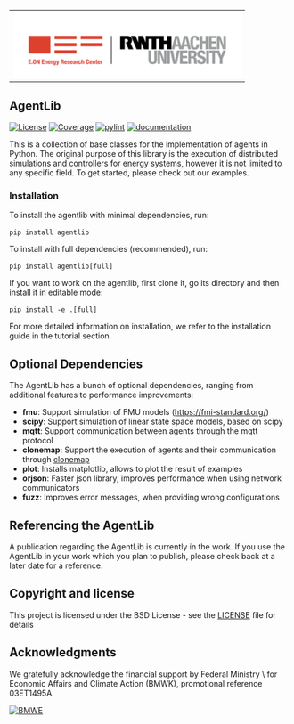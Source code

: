 <table><tr><td>
<a href="https://www.ebc.eonerc.rwth-aachen.de/"> <img alt="EBC" src="docs/images/logos/EONRWTH_logo.png" height="120"> </a>
</td></tr></table>


## AgentLib

[![License](https://img.shields.io/badge/License-BSD%203--Clause-blue.svg)](https://opensource.org/licenses/BSD-3-Clause)
[![Coverage](https://rwth-ebc.github.io/AgentLib/main/coverage/badge.svg)](https://rwth-ebc.github.io/AgentLib/main/coverage/)
[![pylint](https://rwth-ebc.github.io/AgentLib/main/pylint/pylint.svg)](https://rwth-ebc.github.io/AgentLib/main/pylint/pylint.html)
[![documentation](https://rwth-ebc.github.io/AgentLib/main/docs/doc.svg)](https://rwth-ebc.github.io/AgentLib/main/docs/index.html)


This is a collection of base classes for the implementation of agents in Python.
The original purpose of this library is the execution of distributed simulations and controllers for energy systems, however it is not limited to any specific field.
To get started, please check out our examples.


### Installation

To install the agentlib with minimal dependencies, run:

```
pip install agentlib
```

To install with full dependencies (recommended), run:
```
pip install agentlib[full]
```

If you want to work on the agentlib, first clone it, go its directory and then install it in editable mode:

```
pip install -e .[full]
```

For more detailed information on installation, we refer to the installation guide in the tutorial section.

## Optional Dependencies
The AgentLib has a bunch of optional dependencies, ranging from additional features to performance improvements:
 
 - **fmu**: Support simulation of FMU models (https://fmi-standard.org/)
 - **scipy**: Support simulation of linear state space models, based on scipy
 - **mqtt**: Support communication between agents through the mqtt protocol
 - **clonemap**: Support the execution of agents and their communication through [clonemap](https://github.com/sogno-platform/clonemap)
 - **plot**: Installs matplotlib, allows to plot the result of examples
 - **orjson**: Faster json library, improves performance when using network communicators
 - **fuzz**: Improves error messages, when providing wrong configurations

## Referencing the AgentLib

A publication regarding the AgentLib is currently in the work.
If you use the AgentLib in your work which you plan to publish, please check back at a later date for a reference.

## Copyright and license

This project is licensed under the BSD License - see the [LICENSE](LICENSE) file for details

## Acknowledgments

We gratefully acknowledge the financial support by Federal Ministry \\ for Economic Affairs and Climate Action (BMWK), promotional reference 03ET1495A.

<a href="www.bmwk.de"> <img alt="BMWE" src="docs/images/logos/BMWK_en_logo.png" height="120"> </a>
